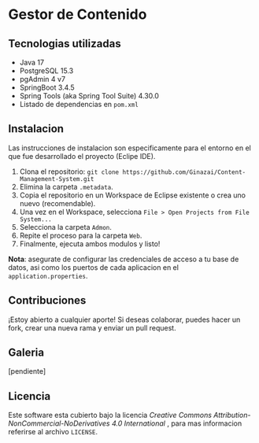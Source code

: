 <h1>Gestor de Contenido</h1>
<p></p>
<h2>Tecnologias utilizadas</h2>
<ul>
	<li>Java 17</li>
	<li>PostgreSQL 15.3</li>
	<li>pgAdmin 4 v7</li>
	<li>SpringBoot 3.4.5</li>
	<li>Spring Tools (aka Spring Tool Suite) 4.30.0</li>
	<li>Listado de dependencias en <code>pom.xml</code></li>
</ul>
<h2>Instalacion</h2>
<p>Las instrucciones de instalacion son especificamente para el entorno en el que fue desarrollado el proyecto (Eclipe IDE).</p>
<ol>
	<li>Clona el repositorio: <code>git clone https://github.com/Ginazai/Content-Management-System.git</code></li>
    <li>Elimina la carpeta <code>.metadata</code>.</li>
    <li>Copia el repositorio en un Workspace de Eclipse existente o crea uno nuevo (recomendable).</li>
    <li>Una vez en el Workspace, selecciona <code>File > Open Projects from File System...</code></li>
    <li>Selecciona la carpeta <code>Admon</code>.</li>
    <li>Repite el proceso para la carpeta <code>Web</code>.</li>
    <li>Finalmente, ejecuta ambos modulos y listo!</li>
</ol>
<p><b>Nota</b>: asegurate de configurar las credenciales de acceso a tu base de datos, asi como los puertos de cada aplicacion en el <code>application.properties</code>.</p>
<!-- <h2>Estructura del proyecto</h2>
<h2>Pruebas</h2> -->
<h2>Contribuciones</h2>
<p>¡Estoy abierto a cualquier aporte! Si deseas colaborar, puedes hacer un fork, crear una nueva rama y enviar un pull request.</p>
<h2>Galeria</h2>
[pendiente]
<h2>Licencia</h2>
<p>Este software esta cubierto bajo la licencia <i>Creative Commons Attribution-NonCommercial-NoDerivatives 4.0 International
</i>, para mas informacion referirse al archivo <code>LICENSE</code>.</p>